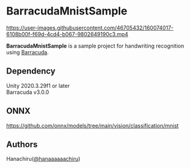 # BarracudaMnistSample


https://user-images.githubusercontent.com/46705432/160074017-6108b00f-f69d-4cd4-b067-9802649190c3.mp4


<b>BarracudaMnistSample</b> is a sample project for handwriting recognition using <a href="https://docs.unity3d.com/Packages/com.unity.barracuda@3.0/manual/index.html">Barracuda</a>.

## Dependency
Unity 2020.3.29f1 or later  
Barracuda v3.0.0

## ONNX
https://github.com/onnx/models/tree/main/vision/classification/mnist

## Authors
Hanachiru([@hanaaaaaachiru](https://twitter.com/hanaaaaaachiru))
